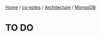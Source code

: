 [Home](https://mengxianbin.github.io) /
[cs-notes](https://mengxianbin.github.io/cs-notes/content) /
[Architecture](https://mengxianbin.github.io/cs-notes/content/Architecture) /
[MongoDB](https://mengxianbin.github.io/cs-notes/content/Architecture/MongoDB)

# TO DO

